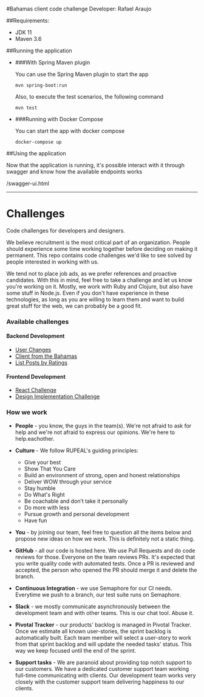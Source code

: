#Bahamas client code challenge
Developer: Rafael Araujo


##Requirements:
  * JDK 11
  * Maven 3.6


##Running the application

  * ###With Spring Maven plugin
    
    You can use the Spring Maven plugin to start the app
    ```
    mvn spring-boot:run
    ```
  
    Also, to execute the test scenarios, the following command
    ```
    mvn test
    ```


  * ###Running with Docker Compose
  
    You can start the app with docker compose
    ```
    docker-compose up
    ```

##Using the application

  Now that the application is running, it's possible interact with it through swagger and know how the available endpoints works

  <host>/swagger-ui.html


---

# Challenges
Code challenges for developers and designers.

We believe recruitment is the most critical part of an organization. People should experience some time working together before deciding on making it permanent.
This repo contains code challenges we'd like to see solved by people interested in working with us.

We tend not to place job ads, as we prefer references and proactive candidates. With this in mind, feel free to take a challenge and let us know you're working on it.
Mostly, we work with Ruby and Clojure, but also have some stuff in Node.js. Even if you don't have experience in these technologies, as long as you are willing to learn them and want to build great stuff for the web, we can probably be a good fit.


### Available challenges

#### Backend Development
* [User Changes](/1-development/user-changes.md)
* [Client from the Bahamas](/1-development/client-from-the-bahamas.md)
* [List Posts by Ratings](/1-development/list_posts_by_rating.md)

#### Frontend Development
* [React Challenge](/2-frontend/react-challenge.md)
* [Design Implementation Challenge](/3-design-frontend/design-frontend-challenge.md)


### How we work ##

* **People** - you know, the guys in the team(s). We're not afraid to ask for help and we're not afraid to express our opinions. We're here to help.eachother.

* **Culture** - We follow RUPEAL's guiding principles:

  * Give your best
  * Show That You Care
  * Build an environment of strong, open and honest relationships
  * Deliver WOW through your service
  * Stay humble
  * Do What's Right
  * Be coachable and don’t take it personally
  * Do more with less
  * Pursue growth and personal development
  * Have fun

* **You** - by joining our team, feel free to question all the items below and propose new ideas on how we work. This is definitely not a static thing.

* **GitHub** - all our code is hosted here. We use Pull Requests and do code reviews for those. Everyone on the team reviews PRs. It's expected that you write quality code with automated tests. Once a PR is reviewed and accepted, the person who opened the PR should merge it and delete the branch.

* **Continuous Integration** - we use Semaphore for our CI needs. Everytime we push to a branch, our test suite runs on Semaphore.

* **Slack** - we mostly communicate asynchronously between the development team and with other teams. This is our chat tool. Abuse it.

* **Pivotal Tracker** - our products' backlog is managed in Pivotal Tracker. Once we estimate all known user-stories, the sprint backlog is automatically built. Each team member will select a user-story to work from that sprint backlog and will update the needed tasks' status. This way we keep focused until the end of the sprint.

* **Support tasks** - We are paranoid about providing top notch support to our customers. We have a dedicated customer support team working full-time communicating with clients. Our development team works very closely with the customer support team delivering happiness to our clients.
